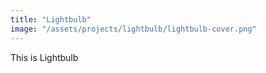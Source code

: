 ```yaml
---
title: "Lightbulb"
image: "/assets/projects/lightbulb/lightbulb-cover.png"
---
```


This is Lightbulb
